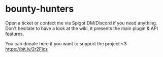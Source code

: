 # bounty-hunters

Open a ticket or contact me via Spigot DM/Discord if you need anything.
Don't hesitate to have a look at the wiki, it presents the main plugin & API features.

You can donate here if you want to support the project <3
https://bit.ly/2r2FIcz
